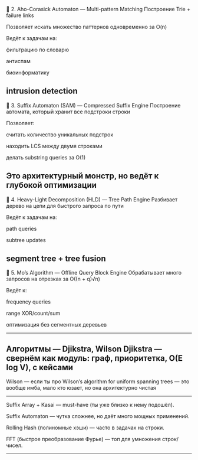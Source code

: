 
🧠 2. Aho-Corasick Automaton — Multi-pattern Matching
Построение Trie + failure links

Позволяет искать множество паттернов одновременно за O(n)

Ведёт к задачам на:

фильтрацию по словарю

антиспам

биоинформатику

intrusion detection
---
🧠 3. Suffix Automaton (SAM) — Compressed Suffix Engine
Построение автомата, который хранит все подстроки строки

Позволяет:

считать количество уникальных подстрок

находить LCS между двумя строками

делать substring queries за O(1)

Это архитектурный монстр, но ведёт к глубокой оптимизации
---
🧠 4. Heavy-Light Decomposition (HLD) — Tree Path Engine
Разбивает дерево на цепи для быстрого запроса по пути

Ведёт к задачам на:

path queries

subtree updates

segment tree + tree fusion
---
🧠 5. Mo’s Algorithm — Offline Query Block Engine
Обрабатывает много запросов на отрезках за O((n + q)√n)

Ведёт к:

frequency queries

range XOR/count/sum

оптимизация без сегментных деревьев

---
Алгоритмы — Djikstra, Wilson
Djikstra — свернём как модуль: граф, приоритетка, O(E log V), с кейсами
---
Wilson — если ты про Wilson’s algorithm for uniform spanning trees — это вообще имба, мало кто юзает, но она архитектурно чистая


---


Suffix Array + Kasai — must-have (ты уже близко к нему подошёл).

Suffix Automaton — чутка сложнее, но даёт много мощных применений.

Rolling Hash (полиномные хэши) — часто в задачах на строки.

FFT (быстрое преобразование Фурье) — топ для умножения строк/чисел.

---

